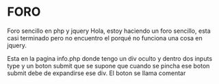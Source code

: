 # FORO
Foro sencillo en php y jquery
Hola, estoy haciendo un foro sencillo, esta casi terminado pero no encuentro el porqué no funciona una cosa en jquery.

Esta en la pagina info.php donde tengo un div oculto y dentro dos inputs type y un boton submit que se supone que cuando se pincha ese boton submit debe de expandirse ese div. El boton se llama comentar
